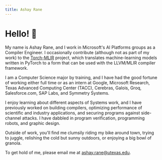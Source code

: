 ```yaml
---
title: Ashay Rane
---
```


# Hello! 👋 #

My name is Ashay Rane, and I work in Microsoft's AI Platforms groups as a
Compiler Engineer.  I occasionally contribute (although not as part of my work)
to the [Torch-MLIR](https://github.com/llvm/torch-mlir/) project, which
translates machine-learning models written in PyTorch to a form that can be used
with the LLVM/MLIR compiler framework.

I am a Computer Science major by training, and I have had the good fortune of
working either full time or as an intern at Google, Microsoft Research, Texas
Advanced Computing Center (TACC), Cerebras, Galois, Groq, Salesforce.com, SAP
Labs, and Symmetry Systems.

I enjoy learning about different aspects of Systems work, and I have previously
worked on building compilers, optimizing performance of scientific and industry
applications, and securing programs against side-channel attacks.  I have
dabbled in program verification, programming robots, and graphic design.

Outside of work, you'll find me clumsily riding my bike around town, trying to
juggle, relishing the cold but sunny outdoors, or enjoying a big bowl of
granola.

To get hold of me, please email me at
[ashay.rane@utexas.edu](mailto:ashay.rane@utexas.edu).
